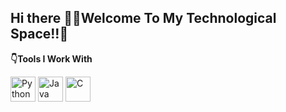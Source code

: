 ## Hi there 👋💫Welcome To My Technological Space!!🌌

**👇Tools I Work With**

<img src="https://upload.wikimedia.org/wikipedia/commons/c/c3/Python-logo-notext.svg" alt="Python" width="40"/>                                                              
<img src="https://cdn.jsdelivr.net/gh/devicons/devicon/icons/java/java-original.svg" alt="Java" width="40"/>                     
<img src="https://cdn.jsdelivr.net/gh/devicons/devicon/icons/c/c-original.svg" alt="C" width="40"/>               







   
 

             
          
             
          

<!--
**expanse88/expanse88** is a ✨ _special_ ✨ repository because its `README.md` (this file) appears on your GitHub profile.

Here are some ideas to get you started:

- 🔭 I’m currently working on ...
- 🌱 I’m currently learning ...
- 👯 I’m looking to collaborate on ...
- 🤔 I’m looking for help with ...
- 💬 Ask me about ...
            <img src="https://cdn.jsdelivr.net/gh/devicons/devicon@latest/icons/python/python-original.svg" />
          
- 📫 How to reach me: ...
- 😄 Pronouns: ...
- ⚡ Fun fact: ...
-->
